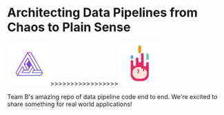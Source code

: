 # Architecting Data Pipelines from Chaos to Plain Sense

<img src="https://github.com/sungchun12/AWS-data-pipeline-team-B/blob/master/Team%20B%20Logo.jpeg" width="100" height="100">>>>>>>>>>>>>>>>>><img src="https://github.com/sungchun12/AWS-data-pipeline-team-B/blob/master/Team%20B%20Logo%20Part%202.jpeg" width="100" height="100">

Team B's amazing repo of data pipeline code end to end. We're excited to share something for real world applications!


